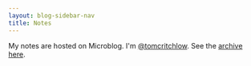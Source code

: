 ```yaml
---
layout: blog-sidebar-nav
title: Notes
---
```


My notes are hosted on Microblog. I'm [@tomcritchlow](https://micro.blog/tomcritchlow). See the [archive here](https://notes.tomcritchlow.com/archive/).

<script type="text/javascript" src="https://micro.blog/sidebar.js?username=tomcritchlow&count=100"></script>

<script>

fetch("https://notes.tomcritchlow.com/feed.json")
    .then((response) => {return response.json()})
    .then((data) => {
        console.log(data);
    }

</script>

<style>
/* CSS rules for the micro.blog sidebar.js content */

/* This is for the whole feed. */
.microblog_timeline {
  margin: 0 auto;
  max-width: 800px;
  width: 90%
}

/* This is for individual posts. */
.microblog_post {
  background-color: #fff;
  box-shadow: 0 10px 25px 0 #e8e8e8;
  font-size: larger;
  margin: 2.5em 0;
  padding: 0.1em 1em 1em 1em;
}

/* This is for images in individual posts. */
.microblog_text > p > a > img {
  width: 100%;
}

/* This is for the timestamp. */
.microblog_time {
  background-color: #373fff;
  color: #fff;
  float: right;
  font-size: small;
  padding: 5px 10px;
}
</style>